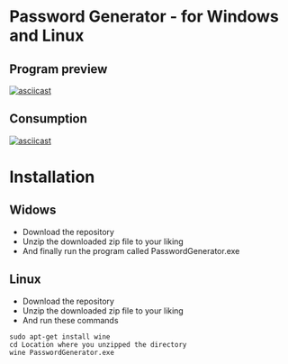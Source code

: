 # Password Generator - for Windows and Linux
## Program preview
[![asciicast](https://i.ibb.co/cb80vx3/Photo-1.png)](https://ibb.co/TK06Tr2)
## Consumption
[![asciicast](https://i.ibb.co/BKFvRHw/Photo-2.png)](https://ibb.co/M5QKLy9)
# Installation
## Widows
* Download the repository
* Unzip the downloaded zip file to your liking
* And finally run the program called PasswordGenerator.exe
## Linux
* Download the repository
* Unzip the downloaded zip file to your liking
* And run these commands
```
sudo apt-get install wine
cd Location where you unzipped the directory
wine PasswordGenerator.exe
```
